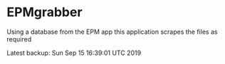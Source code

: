 # EPMgrabber
Using a database from the EPM app this application scrapes the files as required


Latest backup: Sun Sep 15 16:39:01 UTC 2019
